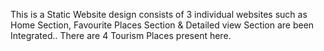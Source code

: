 This is a Static Website design consists of 3 individual websites such as Home Section, Favourite Places Section & Detailed view Section are been Integrated..
There are 4 Tourism Places present here.

